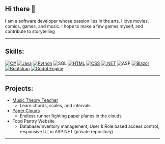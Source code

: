 ## Hi there 👋  
I am a software developer whose passion lies in the arts.
I love movies, comics, games, and music.
I hope to make a few games myself, and contribute to storytelling

---

Skills: 
---
[![C#](https://custom-icon-badges.demolab.com/badge/C%23-512BD4.svg?logo=cshrp&logoColor=white)](#)
[![Java](https://img.shields.io/badge/Java-5382A1.svg?logo=openjdk&logoColor=white)](#)
[![Python](https://img.shields.io/badge/Python-3776AB?logo=python&logoColor=fff)](#)
![SQL](https://img.shields.io/badge/SQL-red)
[![HTML](https://img.shields.io/badge/HTML-%23E34F26.svg?logo=html5&logoColor=white)](#)
[![CSS](https://img.shields.io/badge/CSS-639?logo=css&logoColor=fff)](#)
[![.NET](https://img.shields.io/badge/.NET-512BD4?logo=dotnet&logoColor=fff)](#)
![ASP](https://img.shields.io/badge/ASP.NET-117BC2?logoColor=fff)
[![Blazor](https://img.shields.io/badge/Blazor-512BD4?logo=blazor&logoColor=fff)](#)
[![Bootstrap](https://img.shields.io/badge/Bootstrap-7952B3?logo=bootstrap&logoColor=fff)](#)
[![Godot Engine](https://img.shields.io/badge/Godot-%23FFFFFF.svg?logo=godot-engine)](#)



---

Projects:  
---
  * [Music Theory Teacher](https://github.com/Aaron-Rash/MusicTheoryTeacher)
    * Learn chords, scales, and intervals
  * [Paper Clouds](https://github.com/Aaron-Rash/PaperClouds)
    * Endless runner fighting paper planes in the clouds
  * Food Pantry Website
    * Database/Inventory management, User & Role based access control, responsive UI, in ASP.NET (private repository)
---
<!--
**Aaron-Rash/Aaron-Rash** is a ✨ _special_ ✨ repository because its `README.md` (this file) appears on your GitHub profile.

Here are some ideas to get you started:

- 🔭 I’m currently working on ... 
- 🌱 I’m currently learning ... 
- 👯 I’m looking to collaborate on ...
- 🤔 I’m looking for help with ...
- 💬 Ask me about ...
- 📫 How to reach me: ...
- 😄 Pronouns: ...
- ⚡ Fun fact: ...
-->
